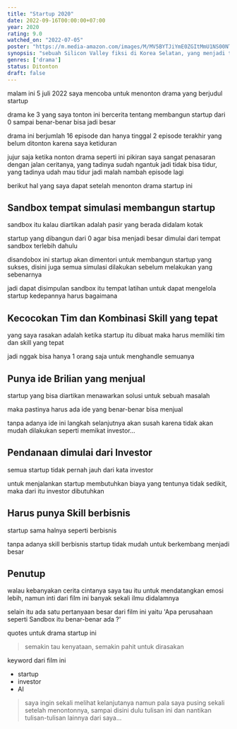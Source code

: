 ```yaml
---
title: "Startup 2020"
date: 2022-09-16T00:00:00+07:00
year: 2020
rating: 9.0
watched_on: "2022-07-05"
poster: "https://m.media-amazon.com/images/M/MV5BYTJiYmE0ZGItMmU1NS00NThhLWIzODEtZmJlYjBmMzcwNmY3XkEyXkFqcGc@._V1_.jpg"
synopsis: "sebuah Silicon Valley fiksi di Korea Selatan, yang menjadi tempat berkumpulnya para wirausahawan muda yang bermimpi meraih sukses di dunia perusahaan rintisan (startup)"
genres: ['drama']
status: Ditonton
draft: false
---
```


malam ini 5 juli 2022 saya mencoba untuk menonton drama yang berjudul startup

drama ke 3 yang saya tonton ini bercerita tentang membangun startup dari 0 sampai benar-benar bisa jadi besar

drama ini berjumlah 16 episode dan hanya tinggal 2 episode terakhir yang belum ditonton karena saya ketiduran

jujur saja ketika nonton drama seperti ini pikiran saya sangat penasaran dengan jalan ceritanya, yang tadinya sudah ngantuk jadi tidak bisa tidur, yang tadinya udah mau tidur jadi malah nambah episode lagi

berikut hal yang saya dapat setelah menonton drama startup ini

## Sandbox tempat simulasi membangun startup

sandbox itu kalau diartikan adalah pasir yang berada didalam kotak

startup yang dibangun dari 0 agar bisa menjadi besar dimulai dari tempat sandbox terlebih dahulu

disandobox ini startup akan dimentori untuk membangun startup yang sukses, disini juga semua simulasi dilakukan sebelum melakukan yang sebenarnya

jadi dapat disimpulan sandbox itu tempat latihan untuk dapat mengelola startup kedepannya harus bagaimana

## Kecocokan Tim dan Kombinasi Skill yang tepat

yang saya rasakan adalah ketika startup itu dibuat maka harus memiliki tim dan skill yang tepat

jadi nggak bisa hanya 1 orang saja untuk menghandle semuanya

## Punya ide Brilian yang menjual

startup yang bisa diartikan menawarkan solusi untuk sebuah masalah

maka pastinya harus ada ide yang benar-benar bisa menjual

tanpa adanya ide ini langkah selanjutnya akan susah karena tidak akan mudah dilakukan seperti memikat investor...

## Pendanaan dimulai dari Investor

semua startup tidak pernah jauh dari kata investor

untuk menjalankan startup membutuhkan biaya yang tentunya tidak sedikit, maka dari itu investor dibutuhkan

## Harus punya Skill berbisnis

startup sama halnya seperti berbisnis

tanpa adanya skill berbisnis startup tidak mudah untuk berkembang menjadi besar

## Penutup

walau kebanyakan cerita cintanya saya tau itu untuk mendatangkan emosi lebih, namun inti dari film ini banyak sekali ilmu didalamnya

selain itu ada satu pertanyaan besar dari film ini yaitu 'Apa perusahaan seperti Sandbox itu benar-benar ada ?'

quotes untuk drama startup ini

> semakin tau kenyataan, semakin pahit untuk dirasakan

keyword dari film ini

- startup
- investor
- AI

> saya ingin sekali melihat kelanjutanya namun pala saya pusing sekali setelah menontonnya, sampai disini dulu tulisan ini dan nantikan tulisan-tulisan lainnya dari saya...